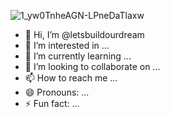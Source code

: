 ![1_yw0TnheAGN-LPneDaTlaxw](https://github.com/user-attachments/assets/153d694c-65ed-484e-8489-b45bc09d3555)
- 👋 Hi, I’m @letsbuildourdream
- 👀 I’m interested in ...
- 🌱 I’m currently learning ...
- 💞️ I’m looking to collaborate on ...
- 📫 How to reach me ...
- 😄 Pronouns: ...
- ⚡ Fun fact: ...

<!---
letsbuildourdream/letsbuildourdream is a ✨ special ✨ repository because its `README.md` (this file) appears on your GitHub profile.
You can click the Preview link to take a look at your changes.
--->
